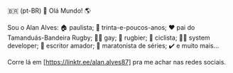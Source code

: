 :brazil: (pt-BR)
:wave: Olá Mundo! :earth_americas:
 
Sou o Alan Alves:
:house: paulista;
:eyes: trinta-e-poucos-anos;
:heart: pai do Tamanduás-Bandeira Rugby;
:rainbow_flag: gay;
:rugby_football: rugbier;
:bicyclist: ciclista;
:man_technologist: system developer;
:open_book: escritor amador;
:movie_camera: maratonista de séries;
:heavy_check_mark: e muito mais...
 
Corre lá em [https://linktr.ee/alan.alves87] pra me achar nas redes sociais.
